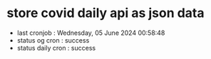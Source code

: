 # store covid daily api as json data

- last cronjob : Wednesday, 05 June 2024 00:58:48
- status og cron : success
- status daily cron : success
      
      